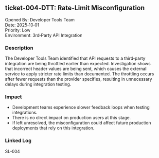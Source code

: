 ## ticket‑004‑DTT: Rate‑Limit Misconfiguration

Opened By: Developer Tools Team  
Date: 2025‑10‑01  
Priority: Low  
Environment: 3rd‑Party API Integration  

### Description  
The Developer Tools Team identified that API requests to a third‑party integration are being throttled earlier than expected. Investigation shows that incorrect header values are being sent, which causes the external service to apply stricter rate limits than documented. The throttling occurs after fewer requests than the provider specifies, resulting in unnecessary delays during integration testing.  

### Impact  
- Development teams experience slower feedback loops when testing integrations.  
- There is no direct impact on production users at this stage.  
- If left unresolved, the misconfiguration could affect future production deployments that rely on this integration.  

### Linked Log  
SL‑004  
